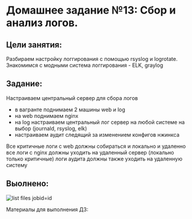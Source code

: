 # Домашнее задание №13: Сбор и анализ логов.

## Цели занятия:

Разбираем настройку логгирования с помощью rsyslog и logrotate.
Знакомимся с модными система логгирования - ELK, graylog

## Задание:

Настраиваем центральный сервер для сбора логов
- в вагранте поднимаем 2 машины web и log
- на web поднимаем nginx
- на log настраиваем центральный лог сервер на любой системе на выбор (journald, rsyslog, elk)
- настраиваем аудит следящий за изменением конфигов нжинкса

Все критичные логи с web должны собираться и локально и удаленно
все логи с nginx должны уходить на удаленный сервер (локально только критичные)
логи аудита должны также уходить на удаленную систему



## Выолнено:


![list files jobid=id](./screens/Screen_4.png)


Материалы для выполнения ДЗ:

